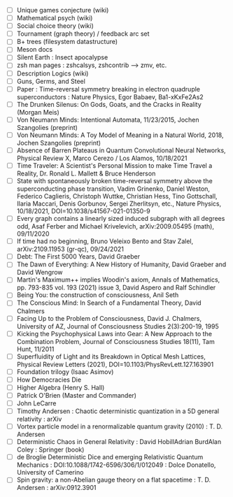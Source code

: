 - [ ] Unique games conjecture (wiki)
- [ ] Mathematical psych (wiki)
- [ ] Social choice theory (wiki)
- [ ] Tournament (graph theory) / feedback arc set
- [ ] B+ trees (filesystem datastructure)
- [ ] Meson docs
- [ ] Silent Earth : Insect apocalypse
- [ ] zsh man pages : zshcalsys, zshcontrib --> zmv, etc.
- [ ] Description Logics (wiki)
- [ ] Guns, Germs, and Steel
- [ ] Paper : Time-reversal symmetry breaking in electron quadruple superconductors : Nature Physics, Egor Babaev, Ba1-xKxFe2As2
- [ ] The Drunken Silenus: On Gods, Goats, and the Cracks in Reality (Morgan Meis)
- [ ] Von Neumann Minds: Intentional Automata, 11/23/2015, Jochen Szangolies (preprint)
- [ ] Von Neumann Minds: A Toy Model of Meaning in a Natural World, 2018, Jochen Szangolies (preprint)
- [ ] Absence of Barren Plateaus in Quantum Convolutional Neural Networks, Physical Review X, Marco Cerezo / Los Alamos, 10/18/2021
- [ ] Time Traveler: A Scientist's Personal Mission to make Time Travel a Reality, Dr. Ronald L. Mallett & Bruce Henderson
- [ ] State with spontaneously broken time-reversal symmetry above the superconducting phase transition, Vadim Grinenko, Daniel Weston, Federico Caglieris, Christoph Wuttke, Christian Hess, Tino Gottschall, Ilaria Maccari, Denis Gorbunov, Sergei Zherlitsyn, etc., Nature Physics, 10/18/2021, DOI=10.1038/s41567-021-01350-9
- [ ] Every graph contains a linearly sized induced subgraph with all degrees odd, Asaf Ferber and Michael Krivelevich, arXiv:2009.05495 (math), 09/11/2020
- [ ] If time had no beginning, Bruno Veleixo Bento and Stav Zalel, arXiv:2109.11953 (gr-qc), 09/24/2021
- [ ] Debt: The First 5000 Years, David Graeber
- [ ] The Dawn of Everything: A New History of Humanity, David Graeber and David Wengrow
- [ ] Martin's Maximum++ implies Woodin's axiom, Annals of Mathematics, pp. 793-835 vol. 193 (2021) issue 3, David Aspero and Ralf Schindler
- [ ] Being You: the construction of consciousness, Anil Seth
- [ ] The Conscious Mind: In Search of a Fundamental Theory, David Chalmers
- [ ] Facing Up to the Problem of Consciousness, David J. Chalmers, University of AZ, Journal of Consciousness Studies 2(3):200-19, 1995
- [ ] Kicking the Psychophysical Laws into Gear: A New Approach to the Combination Problem, Journal of Consciousness Studies 18(11), Tam Hunt, 11/2011
- [ ] Superfluidity of Light and its Breakdown in Optical Mesh Lattices, Physical Review Letters (2021), DOI=10.1103/PhysRevLett.127.163901
- [ ] Foundation trilogy (Isaac Asimov)
- [ ] How Democracies Die
- [ ] Higher Algebra (Henry S. Hall)
- [ ] Patrick O'Brien (Master and Commander)
- [ ] John LeCarre
- [ ] Timothy Andersen : Chaotic deterministic quantization in a 5D general relativity : arXiv
- [ ] Vortex particle model in a renormalizable quantum gravity (2010) : T. D. Andersen
- [ ] Deterministic Chaos in General Relativity : David HobillAdrian BurdAlan Coley : Springer (book)
- [ ] de Broglie Deterministic Dice and emerging Relativistic Quantum Mechanics : DOI:10.1088/1742-6596/306/1/012049 : Dolce Donatello, University of Camerino
- [ ]  Spin gravity: a non-Abelian gauge theory on a flat spacetime : T. D. Andersen : arXiv:0912.3901
